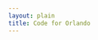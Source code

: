 ```yaml
---
layout: plain
title: Code for Orlando
---
```


<ul id="help-me-bugs"></ul>

<script type="text/javascript">


bugs_needing_help = new Array();
// when, bug url, repository name, conributors_url





(function() {
  var add_bug_to_list, bug_count, bug_list, want_count;

  bug_list = document.getElementById("help-me-bugs");

  bug_count = 0;

  want_count = 5;

  add_bug_to_list = function(project_description, project_help_bugs_url, bugs, contributors_url) {
    var a, avatarholder, bug, header, headerlink, i, len, li, p, req;
    console.log(project_description);
    if (bug_count > want_count) {
      return;
    }
    li = document.createElement("li");
    headerlink = document.createElement("a");
    headerlink.setAttribute("href", project_help_bugs_url);
    headerlink.appendChild(document.createTextNode(project_description));
    li.appendChild(headerlink);
    header = document.createElement("h3");
    header.appendChild(headerlink);
    for (i = 0, len = bugs.length; i < len; i++) {
      bug = bugs[i];
      console.log(bug);
      if (bug_count > want_count) {
        break;
      }
      a = document.createElement("a");
      a.setAttribute("href", bug.html_url);
      a.appendChild(document.createTextNode(bug.title));
      p = document.createElement("p");
      p.appendChild(a);
      p.setAttribute("class", "bug");
      li.appendChild(p);
      bug_count++;
    }
    avatarholder = document.createElement("p");
    avatarholder.setAttribute("class", "contributor photoset");
    li.appendChild(headerlink);
    req = new XMLHttpRequest;
    return (function(avatarholder, contributors_url) {
      return req.addEventListener("load", function() {
        var contributor, img, j, len1, ref, results;
        if (req.responseText) {
          ref = JSON.parse(req.responseText);
          results = [];
          for (j = 0, len1 = ref.length; j < len1; j++) {
            contributor = ref[j];
            img = document.createElement("img");
            img.setAttribute("src", contributor.avatar_url);
            img.setAttribute("title", contributor.login);
            img.setAttribute("class", "avatar");
            a = document.createElement("a");
            a.setAttribute("href", contributor.url);
            a.appendChild(img);
            results.push(avatarholder.appendChild(a));
          }
          return results;
        }
      });
    })(avatarholder, contributors_url);
  };

  document.poll_help_needed = function(project_description, issues_url_description, contributors_url) {
    var issues_url, req;
    if (bug_list) {
      issues_url = issues_url_description.replace("{/number}", "");
      req = new XMLHttpRequest;
      return (function(req, project_description, issues_url, contributors_url) {
        req.open("GET", issues_url);
        req.addEventListener("load", function() {
          var bugs;
          if (req.responseText) {
            bugs = JSON.parse(req.responseText);
            console.log(bugs);
            if (bugs) {
              return add_bug_to_list(project_description, bugs, contributors_url);
            }
          }
        });
        return req.send();
      })(req, project_description, issues_url, contributors_url);
    }
  };

}).call(this);




{% for repository in site.github.public_repositories %}document.poll_help_needed({{ repository.description | jsonify }} || {{ repository.title | jsonify }}, {{ repository.issues_url | jsonify }}, {{ repository.contributors_url | jsonify}});
{% endfor %}
</script>
